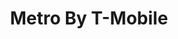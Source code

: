 ---
title: "Metro By T-Mobile"
url: /pontiac/metro-by-t-mobile-south-telegraph-road/
shop: mobile phone
---